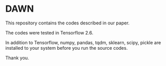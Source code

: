 # DAWN

This repository contains the codes described in our paper.

The codes were tested in Tensorflow 2.6.

In addition to Tensorflow, numpy, pandas, tqdm, sklearn, scipy, pickle are installed to your system before you run the source codes.

Thank you.
